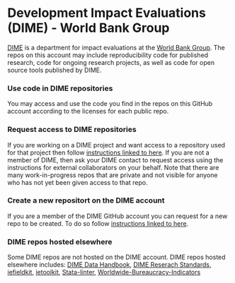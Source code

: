 # Development Impact Evaluations (DIME) - World Bank Group

[DIME](https://www.worldbank.org/en/research/dime) is 
a department for impact evaluations at 
the [World Bank Group](https://www.worldbank.org). 
The repos on this account may include reproducibility code for published research, 
code for ongoing research projects, as well as code for open source tools published by DIME.

### Use code in DIME repositories
You may access and use the code you find in the repos on this GitHub account
according to the licenses for each public repo. 

### Request access to DIME repositories
If you are working on a DIME project and want access to a repository used for that project then follow
[instructions linked to here](https://github.com/dime-worldbank/dime-account-admin/blob/main/README.md).
If you are not a member of DIME, 
then ask your DIME contact to request access using 
the instructions for external collaborators on your behalf.
Note that there are many work-in-progress repos that are private 
and not visible for anyone who has not yet been given access to that repo. 

### Create a new repositort on the DIME account
If you are a member of the DIME GitHub account you can request for a new repo to be created.
To do so follow [instructions linked to here](https://github.com/dime-worldbank/dime-account-admin/blob/main/README.md).

### DIME repos hosted elsewhere
Some DIME repos are not hosted on the DIME account. 
DIME repos hosted elsewhere includes: 
[DIME Data Handbook](https://github.com/worldbank/dime-data-handbook),
[DIME Reserach Standards](https://github.com/worldbank/dime-standards),
[iefieldkit](https://github.com/worldbank/iefieldkit),
[ietoolkit](https://github.com/worldbank/ietoolkit),
[Stata-linter](https://github.com/worldbank/stata-linter),
[Worldwide-Bureaucracy-Indicators](https://github.com/worldbank/Worldwide-Bureaucracy-Indicators)

